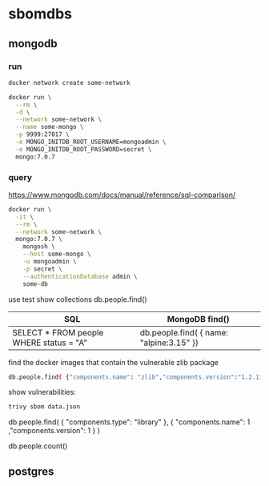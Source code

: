 # sbomdbs

## mongodb

### run

```bash
docker network create some-network
```

```bash
docker run \
  --rm \
  -d \
  --network some-network \
  --name some-mongo \
  -p 9999:27017 \
  -e MONGO_INITDB_ROOT_USERNAME=mongoadmin \
  -e MONGO_INITDB_ROOT_PASSWORD=secret \
  mongo:7.0.7
```

### query

<https://www.mongodb.com/docs/manual/reference/sql-comparison/>

```bash
docker run \
  -it \
  --rm \
  --network some-network \
  mongo:7.0.7 \
    mongosh \
    --host some-mongo \
    -u mongoadmin \
    -p secret \
    --authenticationDatabase admin \
    some-db
```

use test
show collections
db.people.find()

| SQL                                      | MongoDB find()                           |
| ---------------------------------------- | ---------------------------------------- |
| SELECT \* FROM people WHERE status = "A" | db.people.find( { name: "alpine:3.15" }) |

find the docker images that contain the vulnerable zlib package

```bash
db.people.find( {"components.name": "zlib","components.version":"1.2.11-r3"},{"metadata.component.name":1,"metadata.component.purl":1,"metadata.component.bom-ref":1} )
```

show vulnerabilities:

```bash
trivy sbom data.json
```

db.people.find( { "components.type": "library" }, { "components.name": 1 ,"components.version": 1 } )

db.people.count()

## postgres

